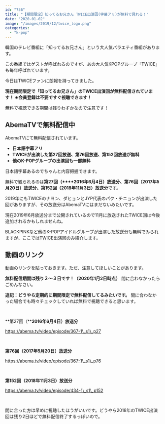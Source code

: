 ```yaml
---
id: "756"
title: "【期間限定】知ってるお兄さん TWICE出演回(字幕アリ)が無料で見れる！"
date: "2020-01-02"
image: "/images/2019/12/twice_logo.png"
categories: 
  - "k-pop"
---
```


韓国のテレビ番組に「知ってるお兄さん」という大人気バラエティ番組があります。

この番組ではゲストが呼ばれるのですが、あの大人気KPOPグループ「TWICE」も毎年呼ばれています。

今日はTWICEファンに朗報を持ってきました。

**現在期間限定で「知ってるお兄さん」のTWICE出演回が無料配信されています！ ※会員登録は不要ですぐ視聴できます！**

無料で視聴できる期間は残りわずかなので注意です！

## AbemaTVで無料配信中

AbemaTVにて無料配信されています。

- **日本語字幕アリ**
- **TWICEが出演した第27回放送、第76回放送、第152回放送が無料**
- **他のK-POPグループの出演回も一部無料**

日本語字幕あるのでちゃんと内容把握できます。

無料で観られるのは**第27回（****2016年6月4日）放送分、第76回（2017年5月20日）放送分、第152回（2018年11月3日）放送分**です。

2019年にもTWICEのナヨン、ダヒョンとJYP代表のパク・チニョンが出演した回がありますが、その放送分はAbemaTVにはまだないみたいです。

現在2019年6月放送分まで公開されているので11月に放送されたTWICE回は今後追加されるかもしれませんね。

BLACKPINKなど他のK-POPアイドルグループが出演した放送分も無料でみられますが、ここではTWICE出演回のみ紹介します。

## 動画のリンク

動画のリンクを貼っておきます。ただ、注意してほしいことがあります。

**無料配信期間は残り２～３日です！（2020年1月2日時点）** 間に合わなかったらごめんなさい。

**追記：どうやら定期的に期間限定で無料配信してるみたいです。** 間に合わなかった場合でも時々チェックしていれば無料で視聴できると思います。

 

**第27回（****2016年6月4日）放送分**

https://abema.tv/video/episode/367-1\_s1\_p27

 

**第76回（2017年5月20日）放送分**

https://abema.tv/video/episode/367-1\_s1\_p76

 

**第152回（2018年11月3日）放送分**

https://abema.tv/video/episode/434-1\_s1\_p152

 

間に合った方は早めに視聴したほうがいいです。どうやら2018年のTWICE出演回は残り2日ほどで無料配信終了するっぽいので。
